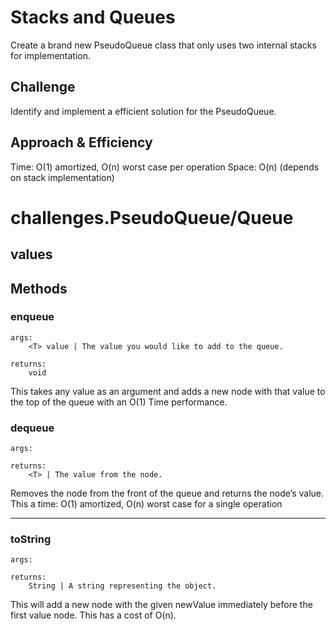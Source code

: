 # Stacks and Queues
Create a brand new PseudoQueue class that only uses two internal stacks for implementation.

## Challenge
Identify and implement a efficient solution for the PseudoQueue.

## Approach & Efficiency
Time: O(1) amortized, O(n) worst case per operation
Space: O(n) (depends on stack implementation)

# challenges.PseudoQueue/Queue<T>
## values

## Methods

### enqueue
    args:
        <T> value | The value you would like to add to the queue.

    returns:
        void

This takes any value as an argument and adds a new node with that value to the top of the queue with an O(1) Time performance.

### dequeue
    args:

    returns:
        <T> | The value from the node.

Removes the node from the front of the queue and returns the node’s value. This a time: O(1) amortized, O(n) worst case for a single operation

---

### toString
    args:

    returns:
        String | A string representing the object.

This will add a new node with the given newValue immediately before the first value node. This has a cost of O(n).
